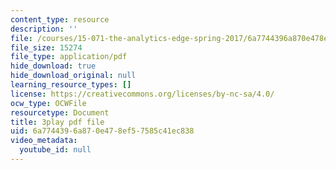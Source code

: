 ```yaml
---
content_type: resource
description: ''
file: /courses/15-071-the-analytics-edge-spring-2017/6a7744396a870e478ef57585c41ec838_8T248H2ax8c.pdf
file_size: 15274
file_type: application/pdf
hide_download: true
hide_download_original: null
learning_resource_types: []
license: https://creativecommons.org/licenses/by-nc-sa/4.0/
ocw_type: OCWFile
resourcetype: Document
title: 3play pdf file
uid: 6a774439-6a87-0e47-8ef5-7585c41ec838
video_metadata:
  youtube_id: null
---
```

